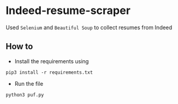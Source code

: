# Indeed-resume-scraper
Used ```Selenium``` and ```Beautiful Soup``` to collect resumes from Indeed
## How to
- Install the requirements using  
  
```pip3 install -r requirements.txt```  
- Run the file  
  
```python3 puf.py```
